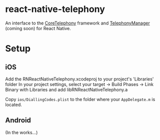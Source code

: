 # react-native-telephony

An interface to the [CoreTelephony](https://developer.apple.com/reference/coretelephony) framework and [TelephonyManager](https://developer.android.com/reference/android/telephony/TelephonyManager.html) (coming soon) for React Native.

# Setup

## iOS

Add the RNReactNativeTelephony.xcodeproj to your project's 'Libraries' folder
In your project settings, select your target -> Build Phases -> Link Binary with Libraries and add libRNReactNativeTelephony.a

Copy `ios/DiallingCodes.plist` to the folder where your `AppDelegate.m` is located.

## Android

(In the works...)
